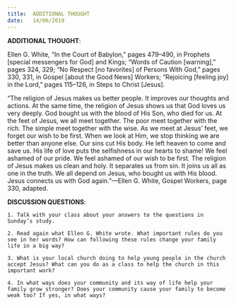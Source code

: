 ```yaml
---
title:  ADDITIONAL THOUGHT
date:   14/06/2019
---
```


**ADDITIONAL THOUGHT**: 

Ellen G. White, “In the Court of Babylon,” pages 479–490, in Prophets [special messengers for God] and Kings; “Words of Caution [warning],” pages 324, 329; “No Respect [no favorites] of Persons With God,” pages 330, 331, in Gospel [about the Good News] Workers; “Rejoicing [feeling joy] in the Lord,” pages 115–126, in Steps to Christ [Jesus].

“The religion of Jesus makes us better people. It improves our thoughts and actions. At the same time, the religion of Jesus shows us that God loves us very deeply. God bought us with the blood of His Son, who died for us. At the feet of Jesus, we all meet together. The poor meet together with the rich. The simple meet together with the wise. As we meet at Jesus’ feet, we forget our wish to be first. When we look at Him, we stop thinking we are better than anyone else. Our sins cut His body. He left heaven to come and save us. His life of love puts the selfishness in our hearts to shame! We feel ashamed of our pride. We feel ashamed of our wish to be first. The religion of Jesus makes us clean and holy. It separates us from sin. It joins us all as one in the truth. We all depend on Jesus, who bought us with His blood. Jesus connects us with God again.”—Ellen G. White, Gospel Workers, page 330, adapted.

**DISCUSSION QUESTIONS**:

`1. Talk with your class about your answers to the questions in Sunday’s study.`

`2. Read again what Ellen G. White wrote. What important rules do you see in her words? How can following these rules change your family life in a big way?`

`3. What is your local church doing to help young people in the church accept Jesus? What can you do as a class to help the church in this important work?`

`4. In what ways does your community and its way of life help your family grow stronger? Does your community cause your family to become weak too? If yes, in what ways?`